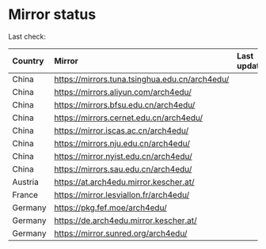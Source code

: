<script src="./time.js"></script>
# Mirror status
Last check: <script type="text/javascript">localize(1721978289.7807012);</script>

|Country|Mirror|Last update|
|:------|:-----|:----------|
|China|https://mirrors.tuna.tsinghua.edu.cn/arch4edu/|<script type="text/javascript">localize(1721932481);</script>|
|China|https://mirrors.aliyun.com/arch4edu/|<script type="text/javascript">localize(1721932481);</script>|
|China|https://mirrors.bfsu.edu.cn/arch4edu/|<script type="text/javascript">localize(1721932481);</script>|
|China|https://mirrors.cernet.edu.cn/arch4edu/|<script type="text/javascript">localize(1721932481);</script>|
|China|https://mirror.iscas.ac.cn/arch4edu/|<script type="text/javascript">localize(1721932481);</script>|
|China|https://mirrors.nju.edu.cn/arch4edu/|<script type="text/javascript">localize(1721932481);</script>|
|China|https://mirror.nyist.edu.cn/arch4edu/|<script type="text/javascript">localize(1721932481);</script>|
|China|https://mirrors.sau.edu.cn/arch4edu/|<script type="text/javascript">localize(1721932481);</script>|
|Austria|https://at.arch4edu.mirror.kescher.at/|<script type="text/javascript">localize(1721932481);</script>|
|France|https://mirror.lesviallon.fr/arch4edu/|<script type="text/javascript">localize(1721932481);</script>|
|Germany|https://pkg.fef.moe/arch4edu/|<script type="text/javascript">localize(1721932481);</script>|
|Germany|https://de.arch4edu.mirror.kescher.at/|<script type="text/javascript">localize(1721932481);</script>|
|Germany|https://mirror.sunred.org/arch4edu/|<script type="text/javascript">localize(1721932481);</script>|

<script src="./tablefilter/tablefilter.js"></script>
<script src="./table.js"></script>